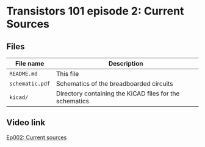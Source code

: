# Transistors 101 episode 2: Current Sources

## Files

| File name                | Description                                       |
| ------------------------ | ------------------------------------------------- |
| `README.md`              | This file                                         |
| `schematic.pdf`          | Schematics of the breadboarded circuits           |
|  `kicad/`                | Directory containing the KiCAD files for the schematics |

## Video link

[Ep002: Current sources](https://youtu.be/SVYYUEsUdaY)
